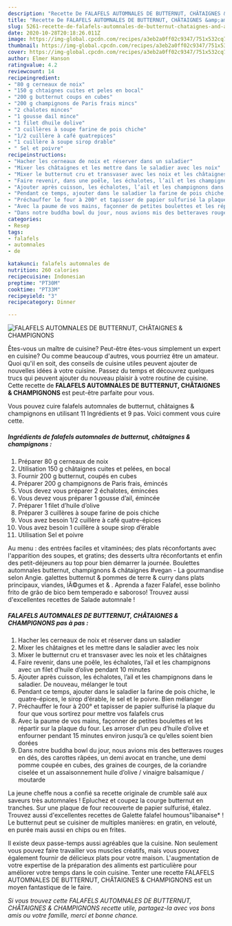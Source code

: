 ```yaml
---
description: "Recette De FALAFELS AUTOMNALES DE BUTTERNUT, CHÂTAIGNES &amp;amp; CHAMPIGNONS"
title: "Recette De FALAFELS AUTOMNALES DE BUTTERNUT, CHÂTAIGNES &amp;amp; CHAMPIGNONS"
slug: 5261-recette-de-falafels-automnales-de-butternut-chataignes-and-amp-champignons
date: 2020-10-28T20:18:26.011Z
image: https://img-global.cpcdn.com/recipes/a3eb2a0ff02c9347/751x532cq70/falafels-automnales-de-butternut-chataignes-champignons-photo-principale-de-la-recette.jpg
thumbnail: https://img-global.cpcdn.com/recipes/a3eb2a0ff02c9347/751x532cq70/falafels-automnales-de-butternut-chataignes-champignons-photo-principale-de-la-recette.jpg
cover: https://img-global.cpcdn.com/recipes/a3eb2a0ff02c9347/751x532cq70/falafels-automnales-de-butternut-chataignes-champignons-photo-principale-de-la-recette.jpg
author: Elmer Hanson
ratingvalue: 4.2
reviewcount: 14
recipeingredient:
- "80 g cerneaux de noix"
- "150 g chtaignes cuites et peles en bocal"
- "200 g butternut coups en cubes"
- "200 g champignons de Paris frais mincs"
- "2 chalotes minces"
- "1 gousse dail mince"
- "1 filet dhuile dolive"
- "3 cuillères à soupe farine de pois chiche"
- "1/2 cuillère à café quatrepices"
- "1 cuillère à soupe sirop drable"
- " Sel et poivre"
recipeinstructions:
- "Hacher les cerneaux de noix et réserver dans un saladier"
- "Mixer les châtaignes et les mettre dans le saladier avec les noix"
- "Mixer le butternut cru et transvaser avec les noix et les châtaignes"
- "Faire revenir, dans une poêle, les échalotes, l’ail et les champignons avec un filet d’huile d’olive pendant 10 minutes"
- "Ajouter après cuisson, les échalotes, l’ail et les champignons dans le saladier. De nouveau, mélanger le tout"
- "Pendant ce temps, ajouter dans le saladier la farine de pois chiche, le quatre-épices, le sirop d’érable, le sel et le poivre. Bien mélanger"
- "Préchauffer le four à 200° et tapisser de papier sulfurisé la plaque du four que vous sortirez pour mettre vos falafels crus"
- "Avec la paume de vos mains, façonner de petites boulettes et les répartir sur la plaque du four. Les arroser d’un peu d’huile d’olive et enfourner pendant 15 minutes environ jusqu’à ce qu’elles soient bien dorées"
- "Dans notre buddha bowl du jour, nous avions mis des betteraves rouges en dés, des carottes râpées, un demi avocat en tranche, une demi pomme coupée en cubes, des graines de courges, de la coriandre ciselée et un assaisonnement huile d’olive / vinaigre balsamique / moutarde"
categories:
- Resep
tags:
- falafels
- automnales
- de

katakunci: falafels automnales de 
nutrition: 260 calories
recipecuisine: Indonesian
preptime: "PT30M"
cooktime: "PT33M"
recipeyield: "3"
recipecategory: Dinner

---
```



![FALAFELS AUTOMNALES DE BUTTERNUT, CHÂTAIGNES &amp; CHAMPIGNONS](https://img-global.cpcdn.com/recipes/a3eb2a0ff02c9347/751x532cq70/falafels-automnales-de-butternut-chataignes-champignons-photo-principale-de-la-recette.jpg)

Êtes-vous un maître de cuisine? Peut-être êtes-vous simplement un expert en cuisine? Ou comme beaucoup d'autres, vous pourriez être un amateur. Quoi qu'il en soit, des conseils de cuisine utiles peuvent ajouter de nouvelles idées à votre cuisine. Passez du temps et découvrez quelques trucs qui peuvent ajouter du nouveau plaisir à votre routine de cuisine. Cette recette de <strong> FALAFELS AUTOMNALES DE BUTTERNUT, CHÂTAIGNES &amp; CHAMPIGNONS </strong> est peut-être parfaite pour vous.

<!--inarticleads1-->

Vous pouvez cuire falafels automnales de butternut, châtaignes &amp; champignons en utilisant 11 Ingrédients et 9 pas. Voici comment vous cuire cette.

##### Ingrédients de falafels automnales de butternut, châtaignes &amp; champignons :

1. Préparer 80 g cerneaux de noix
1. Utilisation 150 g châtaignes cuites et pelées, en bocal
1. Fournir 200 g butternut, coupés en cubes
1. Préparer 200 g champignons de Paris frais, émincés
1. Vous devez vous préparer 2 échalotes, émincées
1. Vous devez vous préparer 1 gousse d’ail, émincée
1. Préparer 1 filet d’huile d’olive
1. Préparer 3 cuillères à soupe farine de pois chiche
1. Vous avez besoin 1/2 cuillère à café quatre-épices
1. Vous avez besoin 1 cuillère à soupe sirop d’érable
1. Utilisation  Sel et poivre


Au menu : des entrées faciles et vitaminées; des plats réconfortants avec l&#39;apparition des soupes, et gratins; des desserts ultra réconfortants et enfin des petit-déjeuners au top pour bien démarrer la journée. Boulettes automnales butternut, champignons &amp; châtaignes #vegan - La gourmandise selon Angie. galettes butternut &amp; pommes de terre &amp; curry dans plats principaux, viandes, lÃ©gumes et &amp; . Aprenda a fazer Falafel, esse bolinho frito de grão de bico bem temperado e saboroso! Trouvez aussi d&#39;excellentes recettes de Salade automnale ! 

<!--inarticleads2-->

##### FALAFELS AUTOMNALES DE BUTTERNUT, CHÂTAIGNES &amp; CHAMPIGNONS pas à pas :

1. Hacher les cerneaux de noix et réserver dans un saladier
1. Mixer les châtaignes et les mettre dans le saladier avec les noix
1. Mixer le butternut cru et transvaser avec les noix et les châtaignes
1. Faire revenir, dans une poêle, les échalotes, l’ail et les champignons avec un filet d’huile d’olive pendant 10 minutes
1. Ajouter après cuisson, les échalotes, l’ail et les champignons dans le saladier. De nouveau, mélanger le tout
1. Pendant ce temps, ajouter dans le saladier la farine de pois chiche, le quatre-épices, le sirop d’érable, le sel et le poivre. Bien mélanger
1. Préchauffer le four à 200° et tapisser de papier sulfurisé la plaque du four que vous sortirez pour mettre vos falafels crus
1. Avec la paume de vos mains, façonner de petites boulettes et les répartir sur la plaque du four. Les arroser d’un peu d’huile d’olive et enfourner pendant 15 minutes environ jusqu’à ce qu’elles soient bien dorées
1. Dans notre buddha bowl du jour, nous avions mis des betteraves rouges en dés, des carottes râpées, un demi avocat en tranche, une demi pomme coupée en cubes, des graines de courges, de la coriandre ciselée et un assaisonnement huile d’olive / vinaigre balsamique / moutarde


La jeune cheffe nous a confié sa recette originale de crumble salé aux saveurs très automnales ! Epluchez et coupez la courge butternut en tranches. Sur une plaque de four recouverte de papier sulfurisé, étalez. Trouvez aussi d&#39;excellentes recettes de Galette falafel houmous&#34;libanaise* ! Le butternut peut se cuisiner de multiples manières: en gratin, en velouté, en purée mais aussi en chips ou en frites. 

<!--inarticleads1-->

<p>
Il existe deux passe-temps aussi agréables que la cuisine. Non seulement vous pouvez faire travailler vos muscles créatifs, mais vous pouvez également fournir de délicieux plats pour votre maison. L'augmentation de votre expertise de la préparation des aliments est particulière pour améliorer votre temps dans le coin cuisine. Tenter une recette FALAFELS AUTOMNALES DE BUTTERNUT, CHÂTAIGNES &amp; CHAMPIGNONS est un moyen fantastique de le faire.
</p>

<p>
<i>Si vous trouvez cette FALAFELS AUTOMNALES DE BUTTERNUT, CHÂTAIGNES &amp; CHAMPIGNONS recette utile, partagez-la avec vos bons amis ou votre famille, merci et bonne chance.</i>
</p>
